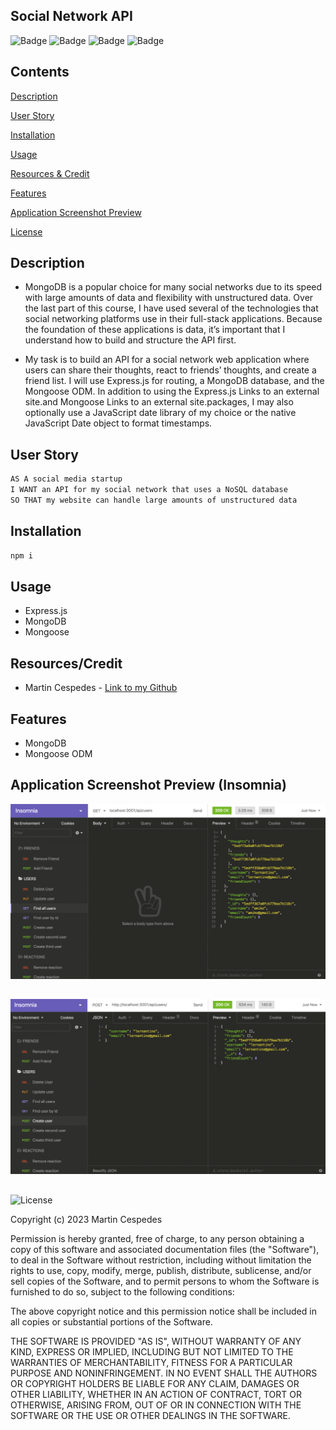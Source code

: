 ## Social Network API
![Badge](https://img.shields.io/badge/javascript-yellow)
![Badge](https://img.shields.io/badge/express-orange)
![Badge](https://img.shields.io/badge/MongoDB-blue)
![Badge](https://img.shields.io/badge/mongoose-red)



## Contents

[Description](#description)

[User Story](#user-story)

[Installation](#installation)

[Usage](#usage)

[Resources & Credit](#resourcescredit)

[Features](#features)

[Application Screenshot Preview](#application-screenshot-preview)

[License](#license)

## Description

- MongoDB is a popular choice for many social networks due to its speed with large amounts of data and flexibility with unstructured data. Over the last part of this course, I have used several of the technologies that social networking platforms use in their full-stack applications. Because the foundation of these applications is data, it’s important that I understand how to build and structure the API first.

- My task is to build an API for a social network web application where users can share their thoughts, react to friends’ thoughts, and create a friend list. I will use Express.js for routing, a MongoDB database, and the Mongoose ODM. In addition to using the Express.js Links to an external site.and Mongoose Links to an external site.packages, I may also optionally use a JavaScript date library of my choice or the native JavaScript Date object to format timestamps.

## User Story

```md
AS A social media startup
I WANT an API for my social network that uses a NoSQL database
SO THAT my website can handle large amounts of unstructured data
```


## Installation

```md
npm i
```

## Usage

- Express.js
- MongoDB
- Mongoose

## Resources/Credit

- Martin Cespedes - [Link to my Github](https://github.com/MartinCespedes)

## Features

- MongoDB
- Mongoose ODM

## Application Screenshot Preview (Insomnia)

![Preview-1](./img/social_network_api_1.png)

##

![Preview-2](./img/social_network_api_2.png)


##

![License](https://img.shields.io/badge/License-MIT-yellow.svg)

Copyright (c) 2023 Martin Cespedes

Permission is hereby granted, free of charge, to any person obtaining a copy
of this software and associated documentation files (the "Software"), to deal
in the Software without restriction, including without limitation the rights
to use, copy, modify, merge, publish, distribute, sublicense, and/or sell
copies of the Software, and to permit persons to whom the Software is
furnished to do so, subject to the following conditions:

The above copyright notice and this permission notice shall be included in all
copies or substantial portions of the Software.

THE SOFTWARE IS PROVIDED "AS IS", WITHOUT WARRANTY OF ANY KIND, EXPRESS OR
IMPLIED, INCLUDING BUT NOT LIMITED TO THE WARRANTIES OF MERCHANTABILITY,
FITNESS FOR A PARTICULAR PURPOSE AND NONINFRINGEMENT. IN NO EVENT SHALL THE
AUTHORS OR COPYRIGHT HOLDERS BE LIABLE FOR ANY CLAIM, DAMAGES OR OTHER
LIABILITY, WHETHER IN AN ACTION OF CONTRACT, TORT OR OTHERWISE, ARISING FROM,
OUT OF OR IN CONNECTION WITH THE SOFTWARE OR THE USE OR OTHER DEALINGS IN THE
SOFTWARE.
